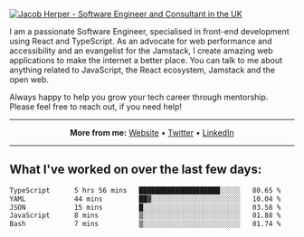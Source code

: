 [![Jacob Herper - Software Engineer and Consultant in the UK](https://res.cloudinary.com/jacobherper/image/upload/v1641506277/gh-image.png)](https://jacobherper.com/)

I am a passionate Software Engineer, specialised in front-end development using React and TypeScript. As an advocate for web performance and accessibility and an evangelist for the Jamstack, I create amazing web applications to make the internet a better place. You can talk to me about anything related to JavaScript, the React ecosystem, Jamstack and the open web.

Always happy to help you grow your tech career through mentorship. Please feel free to reach out, if you need help!

---

<p align="center">
  <strong>More from me:</strong> 
  <a href="https://jacobherper.com/">Website</a> •
  <a href="https://twitter.com/intent/follow?screen_name=jakeherp&tw_p=followbutton">Twitter</a> •
  <a href="https://www.linkedin.com/in/jacobherper/">LinkedIn</a>
</p>

---

## What I've worked on over the last few days:

<!--START_SECTION:waka-->

```txt
TypeScript      5 hrs 56 mins   ████████████████████░░░░░   80.65 %
YAML            44 mins         ██▓░░░░░░░░░░░░░░░░░░░░░░   10.04 %
JSON            15 mins         █░░░░░░░░░░░░░░░░░░░░░░░░   03.58 %
JavaScript      8 mins          ▒░░░░░░░░░░░░░░░░░░░░░░░░   01.88 %
Bash            7 mins          ▒░░░░░░░░░░░░░░░░░░░░░░░░   01.74 %
```

<!--END_SECTION:waka-->
